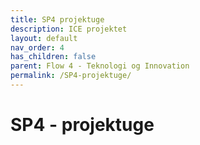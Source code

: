 ```yaml
---
title: SP4 projektuge
description: ICE projektet
layout: default
nav_order: 4
has_children: false
parent: Flow 4 - Teknologi og Innovation
permalink: /SP4-projektuge/
---
```


# SP4 - projektuge